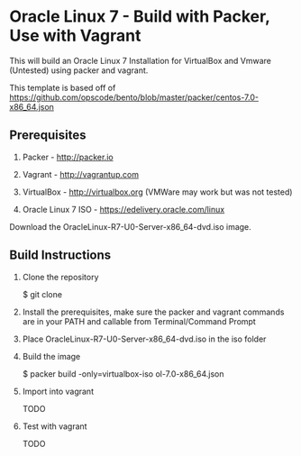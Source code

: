 # Oracle Linux 7 - Build with Packer, Use with Vagrant

This will build an Oracle Linux 7 Installation for VirtualBox and Vmware (Untested) using packer and vagrant.

This template is based off of https://github.com/opscode/bento/blob/master/packer/centos-7.0-x86_64.json 

## Prerequisites

1.  Packer - http://packer.io

2.  Vagrant - http://vagrantup.com

3.  VirtualBox - http://virtualbox.org  (VMWare may work but was not tested)

4.  Oracle Linux 7 ISO - https://edelivery.oracle.com/linux

Download the OracleLinux-R7-U0-Server-x86_64-dvd.iso image.

## Build Instructions

1.  Clone the repository

    $ git clone 

2.  Install the prerequisites, make sure the packer and vagrant commands are in your PATH and callable from Terminal/Command Prompt

3.  Place OracleLinux-R7-U0-Server-x86_64-dvd.iso in the iso folder

4.  Build the image

    $ packer build -only=virtualbox-iso ol-7.0-x86_64.json

5.  Import into vagrant

    TODO

6.  Test with vagrant

    TODO